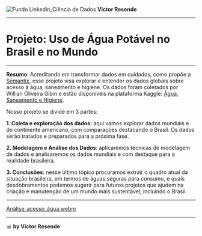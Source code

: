 ![Fundo Linkedin_Ciência de Dados](https://github.com/user-attachments/assets/0aa9ee1f-9131-4f88-9f25-73b532d9b2f0)
**Victor Resende**
_______________
# Projeto: Uso de Água Potável no Brasil e no Mundo
_______________
**Resumo**: Acreditando em transformar dados em cuidados, como propõe a [Semantix](https://semantix.ai/sobre-a-companhia/), esse projeto visa explorar e entender os dados globais sobre acesso à água, saneamento e higiene.
Os dados foram coletados por Willian Oliveira Gibin e estão disponíveis na plataforma Kaggle: [Água, Saneamento e Higiene](https://www.kaggle.com/datasets/willianoliveiragibin/water-sanitation-and-hygiene/code).

Nosso projeto se divide em 3 partes:

**1. Coleta e exploração dos dados:** aqui vamos explorar dados mundiais e do continente americano, com comparações destacando o Brasil. Os dados serão tratados e preparados para a próxima fase. 

**2. Modelagem e Análise dos Dados**: aplicaremos técnicas de modelagem de dados e analisaremos os dados mundiais e com destaque para a realidade brasileira. 

**3. Conclusões**: nesse último tópico procuramos extrair o quadro atual da situação brasileira, em termos de águas seguras para consumo, e quais desdobramentos podemos sugerir para futuros projetos que ajudem na criação e manutenção de um mundo mais sustentável, incluindo o Brasil.
_______________

[Análise_acesso_água.webm](https://github.com/user-attachments/assets/5f294975-3969-4d69-830a-70c264b488f6)
_______________
📊 **by Victor Resende**
